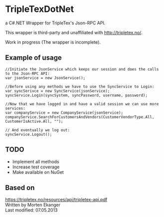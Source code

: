 # TripleTexDotNet #

a C#.NET Wrapper for TripleTex's Json-RPC API.

This wrapper is third-party and unaffiliated with http://tripletex.no/.

Work in progress (The wrapper is incomplete). 

## Example of usage ##

    //Initiate the JsonService which keeps our session and does the calls to the Json-RPC API:  
    var jsonService = new JsonService();  
      
    //Before using any methods we have to use the SyncService to Login:  
    var syncSerivce = new SyncService(jsonService);  
    syncService.Login(syncSystem, syncPassword, username, password);  
      
    //Now that we have logged in and have a valid session we can use more services:  
    var companyService = new CompanyService(jsonService);  
    companyService.SearchForCustomersAndVendors(CustomerVendorType.All, CustomerIsActive.All, "");  
      
    // And eventually we log out:  
    syncService.Logout();

## TODO ##

- Implement all methods
- Increase test coverage
- Make available on NuGet

## Based on ##
https://tripletex.no/resources/api/tripletex-api.pdf  
Written by Morten Ekanger  
Last modified: 07.05.2013